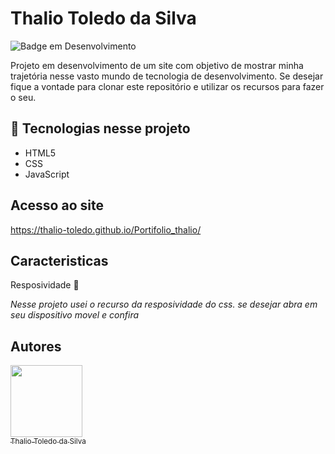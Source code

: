 # Thalio Toledo da Silva

![Badge em Desenvolvimento](http://img.shields.io/static/v1?label=STATUS&message=EM%20DESENVOLVIMENTO&color=blue&style=for-the-badge)

Projeto em desenvolvimento de um site com objetivo de mostrar minha trajetória nesse vasto mundo de tecnologia de desenvolvimento. Se desejar fique a vontade 
para clonar este repositório e utilizar os recursos para fazer o seu.

## :hammer: Tecnologias nesse projeto

- HTML5 
- CSS
- JavaScript

## Acesso ao site

https://thalio-toledo.github.io/Portifolio_thalio/

## Caracteristicas

Resposividade
:hammer: 

*Nesse projeto usei o recurso da resposividade do css. se desejar abra em seu dispositivo movel e confira*  


## Autores

 [<img src="https://avatars.githubusercontent.com/u/69974271?v=4" width=115><br><sub>Thalio Toledo da Silva</sub>](https://github.com/Thalio-Toledo) 

